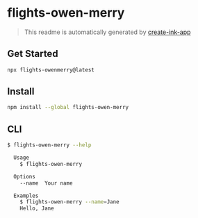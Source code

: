 # flights-owen-merry

> This readme is automatically generated by [create-ink-app](https://github.com/vadimdemedes/create-ink-app)

## Get Started

```bash
npx flights-owenmerry@latest
```

## Install

```bash
npm install --global flights-owen-merry
```

## CLI

```bash
$ flights-owen-merry --help

  Usage
    $ flights-owen-merry

  Options
    --name  Your name

  Examples
    $ flights-owen-merry --name=Jane
    Hello, Jane
```
